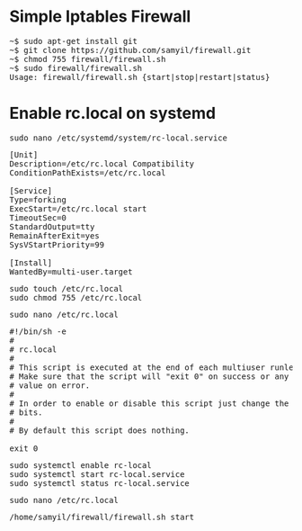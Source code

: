 # Simple Iptables Firewall

<pre>
~$ sudo apt-get install git
~$ git clone https://github.com/samyil/firewall.git
~$ chmod 755 firewall/firewall.sh
~$ sudo firewall/firewall.sh
Usage: firewall/firewall.sh {start|stop|restart|status}
</pre>

# Enable rc.local on systemd

<pre>sudo nano /etc/systemd/system/rc-local.service</pre>

<pre>
[Unit]
Description=/etc/rc.local Compatibility
ConditionPathExists=/etc/rc.local

[Service]
Type=forking
ExecStart=/etc/rc.local start
TimeoutSec=0
StandardOutput=tty
RemainAfterExit=yes
SysVStartPriority=99

[Install]
WantedBy=multi-user.target
</pre>

<pre>
sudo touch /etc/rc.local
sudo chmod 755 /etc/rc.local
</pre>

<pre>sudo nano /etc/rc.local</pre>

<pre>
#!/bin/sh -e
#
# rc.local
#
# This script is executed at the end of each multiuser runlevel.
# Make sure that the script will "exit 0" on success or any other
# value on error.
#
# In order to enable or disable this script just change the execution
# bits.
#
# By default this script does nothing.

exit 0
</pre>

<pre>
sudo systemctl enable rc-local
sudo systemctl start rc-local.service
sudo systemctl status rc-local.service
</pre>


<pre>sudo nano /etc/rc.local</pre>
<pre>/home/samyil/firewall/firewall.sh start</pre>

